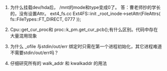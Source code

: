 1. 为什么挂载dev/hda后， /mnt的mode和type变成0了。
    答：曹老师抄的学长的，没有设置Attr。
    ext4_fs.cc Ext4FS::init
    _root_inode->setAttr(FileAttrs( fs::FileTypes::FT_DIRECT, 0777 ));

2. Cpu::get_cur_proc和 proc::k_pm.get_cur_pcb();有什么区别。代码中存在大量混用现象


3. 为什么 _ofile 与stdin/out/err 绑定时只需在第一个进程初始化，其它进程难道不需要stdin/out/err吗？

4. 仔细研究所有的 walk_addr 和 kwalkaddr 的用法